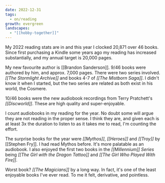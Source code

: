 ```yaml
---
date: 2022-12-31
tags:
  - on/reading
growth: evergreen
landscapes:
  - "[[hobby-together]]"
---
```

My 2022 reading stats are in and this year I clocked 20,871 over 46 books. Since first purchasing a Kindle some years ago my reading has increased substantially, and my annual target is 20,000 pages.

My new favourite author is [[Brandon Sanderson]]. 9/46 books were authored by him, and approx. 7,000 pages. There were two series involved. _[[The Stormlight Archive]]_ and books 4-7 of _[[The Mistborn Saga]]_. I didn't know it when I started, but the two series are related as both exist in his world, the Cosmere.

10/46 books were the new audiobook recordings from Terry Pratchett's _[[Discworld]]_. These are high quality and super-enjoyable.

I count audiobooks in my reading for the year. No doubt some will argue they are not reading in the proper sense. I think they are, and given each is at least 3x the duration to listen to as it takes me to read, I'm counting the effort.

The surprise books for the year were _[[Mythos]]_, _[[Heroes]]_ and _[[Troy]]_ by [[Stephen Fry]]. I had read Mythos before. It's more palatable as an audiobook. I also enjoyed the first two books in the _[[Millennium]] Series_ being _[[The Girl with the Dragon Tattoo]]_ and _[[The Girl Who Played With Fire]]_.

Worst book? _[[The Magicians]]_ by a long way. In fact, it's one of the least enjoyable books I've ever read. To me it felt, derivative, and pointless.
